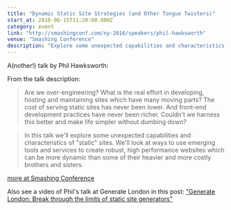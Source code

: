 ```yaml
---
title: "Dynamic Static Site Strategies (and Other Tongue Twisters)"
start_at: 2016-06-15T11:20:00.000Z
category: event
link: "http://smashingconf.com/ny-2016/speakers/phil-hawksworth"
venue: "Smashing Conference"
description: "Explore some unexpected capabilities and characteristics of “static” sites"
---
```

A(nother!) talk by Phil Hawks­worth:

From the talk description:

> Are we over-engineering? What is the real effort in developing, hosting and maintaining sites which have many moving parts? The cost of serving static sites has never been lower. And front-end development practices have never been richer. Couldn't we harness this better and make life simpler without dumbing down?

> In this talk we'll explore some unexpected capabilities and characteristics of "static" sites. We'll look at ways to use emerging tools and services to create robust, high performance websites which can be more dynamic than some of their heavier and more costly brothers and sisters.

[more at Smashing Conference](http://smashingconf.com/ny-2016/speakers/phil-hawksworth)

Also see a video of Phil's talk at Generate London in this post: ["Generate London: Break through the limits of static site generators"](/event/2015/09/17/generate-london/)